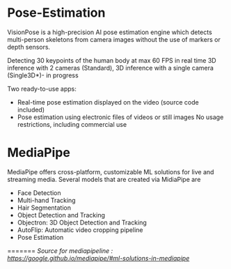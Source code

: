 # Pose-Estimation
VisionPose is a high-precision AI pose estimation engine which detects multi-person skeletons from camera images without the use of markers or depth sensors.

Detecting 30 keypoints of the human body at max 60 FPS in real time
3D inference with 2 cameras (Standard),
3D inference with a single camera (Single3D*)- in progress

Two ready-to-use apps:
* Real-time pose estimation displayed on the video (source code included)
* Pose estimation using electronic files of videos or still images
No usage restrictions, including commercial use

# MediaPipe
MediaPipe offers cross-platform, customizable ML solutions for live and streaming media. Several models that are created via MidiaPipe are 
* Face Detection
* Multi-hand Tracking
* Hair Segmentation
* Object Detection and Tracking
* Objectron: 3D Object Detection and Tracking
* AutoFlip: Automatic video cropping pipeline
* Pose Estimation

=======
_Source for mediapipeline : https://google.github.io/mediapipe/#ml-solutions-in-mediapipe_
